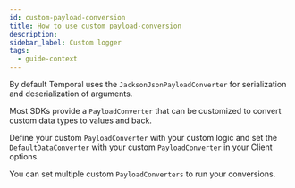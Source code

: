 ```yaml
---
id: custom-payload-conversion
title: How to use custom payload-conversion
description:
sidebar_label: Custom logger
tags:
  - guide-context
---
```


By default Temporal uses the `JacksonJsonPayloadConverter` for serialization and deserialization of arguments.

Most SDKs provide a `PayloadConverter` that can be customized to convert custom data types to values and back.

Define your custom `PayloadConverter` with your custom logic and set the `DefaultDataConverter` with your custom `PayloadConverter` in your Client options.

You can set multiple custom `PayloadConverters` to run your conversions.
